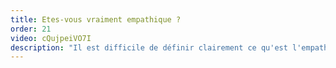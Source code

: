 ```yaml
---
title: Etes-vous vraiment empathique ?
order: 21
video: cQujpeiVO7I
description: "Il est difficile de définir clairement ce qu'est l'empathie, du coup comment savoir si nous le sommes vraiment ? Catherine, elle, l'utilise tous les jours dans son travail et va pouvoir nous expliquer ce qu'il en est réellement !"
---
```

